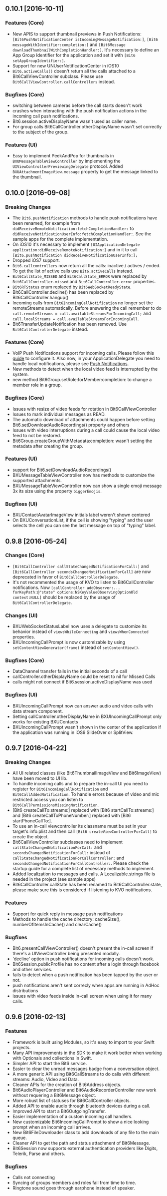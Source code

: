 ## 0.10.1 [2016-10-11]

### Features (Core)
- New APIS to support thumbnail previews in Push Notifications: `[Bit6PushNotificationCenter isIncomingMessageNotification:]`, `[Bit6 messageWithIdentifier:completion:]` and `[Bit6Message downloadThumbnailWithCompletionHandler:]`. It's necessary to define an App Group Identifier for the application and set it with `[Bit6 setAppGroupIdentifier:]`.
- Support for new UNUserNotificationCenter in iOS10
- `Bit6.activeCalls()` doesn't return all the calls attached to a Bit6CallViewController subclass. Please use `Bit6CallViewController.callControllers` instead.

### Bugfixes (Core)
- switching between cameras before the call starts doesn't work
- crashes when interacting with the push notification actions in the incoming call push notifications.
- Bit6.session.activeDisplayName wasn't used as caller name.
- For group calls Bit6CallController.otherDisplayName wasn't set correctly to the subject of the group.

### Features (UI)
- Easy to implement PeekAndPop for thumbnails in `BXUMessageTableViewController` by implementing the `UIViewControllerPreviewingDelegate` protocol. Added `BXUAttachmentImageView.message` property to get the message linked to the thumbnail.

## 0.10.0 [2016-09-08]

### Breaking Changes
- The `Bit6.pushNotification` methods to handle push notifications have been renamed, for example from `didReceiveRemoteNotification:fetchCompletionHandler:` to `didReceiveNotificationUserInfo:fetchCompletionHandler:`. See the sample apps for the complete implementation.
- On iOS10 it's necessary to implement `[UIApplicationDelegate application:didReceiveRemoteNotification:]` and in it to call `[Bit6.pushNotification didReceiveNotificationUserInfo:];`
- Dropped iOS7 support.
- `Bit6.callcontrollers` now return all the calls: inactive / actives / ended. To get the list of active calls use `Bit6.activeCalls` instead.
- `Bit6CallState_MISSED` and `Bit6CallState_ERROR` were replaced by `Bit6CallController.missed` and `Bit6CallController.error` properties.
- `Bit6RTStatus` enum replaced by `Bit6WebSocketReadyState`.
- Bit6CallController.decline() has been replaced by Bit6CallController.hangup()
- Incoming calls from `Bit6IncomingCallNotification` no longer set the remoteStreams automatically. Before answering the call remember to do `call.remoteStreams = call.availableStreamsForIncomingCall;` and `call.localStreams = call.availableStreamsForIncomingCall`.
- Bit6TransferUpdateNotification has been removed. Use `Bit6CallControllerDelegate` instead.

### Features (Core)
- VoIP Push Notifications support for incoming calls. Please follow this [guide](http://docs.bit6.com/guides/push-apns/#environments) to configure it. Also now, in your ApplicationDelegate you need to handle local notifications, please see [Push Notifications](http://docs.bit6.com/guides/ios-intro/#application-delegate).
- New methods to detect when the local video feed is interrupted by the system.
- new method Bit6Group.setRole:forMember:completion: to change a member role in a group.

### Bugfixes (Core)
- Issues with resize of video feeds for rotation in Bit6CallViewController
- Issues to mark individual messages as READ.
- The automatic download of attachments could happen before setting Bit6.setDownloadAudioRecordings() property and others
- Issues with video interruptions during a call could cause the local video feed to not be restored.
- Bit6Group.createGroupWithMetadata:completion: wasn't setting the metadata after creating the group.

### Features (UI)
- support for Bit6.setDownloadAudioRecordings()
- BXUMessageTableViewController now has methods to customize the supported attachments.
- BXUMessageTableViewController now can show a single emoji message 3x its size using the property `biggerEmojis`.

### Bugfixes (UI)
- BXUContactAvatarImageView initials label weren't shown centered
- On BXUConversationList, if the cell is showing "typing" and the user selects the cell you can see the last message on top of "typing" label.

## 0.9.8 [2016-05-24]

### Changes (Core)
- `[Bit6CallController callStateChangedNotificationForCall:]` and `[Bit6CallController secondsChangedNotificationForCall]` are now deprecated in favor of `Bit6CallControllerDelegate`.
- It's not recommented the usage of KVO to listen to Bit6CallController notifications. Now `[callController addObserver:... forKeyPath:@"state" options:NSKeyValueObservingOptionOld context:NULL]` should be replaced by the usage of `Bit6CallControllerDelegate`.

### Changes (UI)
- BXUWebSocketStatusLabel now uses a delegate to customize its behavior instead of `viewsWhileConnecting` and `viewsWhenConnected` properties.
- BXUIncomingCallPrompt is now customizable by using `setContentViewGenerator(frame)` instead of `setContentView()`.

### Bugfixes (Core)
- DataChannel transfer fails in the initial seconds of a call
- callController.otherDisplayName could be reset to nil for Missed Calls
- calls might not connect if Bit6.session.activeDisplayName was used

### Bugfixes (UI)
- BXUIncomingCallPrompt now can answer audio and video calls with data stream component.
- Setting callController.otherDisplayName in BXUIncomingCallPrompt only works for existing BXUContacts
- BXUIncomingCallPrompt wasn't shown in the center of the application if the application was running in iOS9 SlideOver or SplitView.



## 0.9.7 [2016-04-22]

### Breaking Changes
- All UI related classes (like Bit6ThumbnailImageView and Bit6ImageView) have been moved to UI lib.
- To handle incoming calls and to prepare the in-call UI you need to register for `Bit6IncomingCallNotification` and `Bit6CallAddedNotification`. To handle errors because of video and mic restricted access you can listen to `Bit6CallPermissionsMissingNotification`.
- [Bit6 createCallTo:streams:] replaced with [Bit6 startCallTo:streams:] and [Bit6 createCallToPhoneNumber:] replaced with [Bit6 startPhoneCallTo:]. 
- To use an in-call viewcontroller its classname must be set in your target's info.plist and then call `[Bit6 createViewControllerForCall]` to create the object.
- Bit6CallViewController subclasses need to implement `callStateChangedNotificationForCall:` and `secondsChangedNotificationForCall:` instead of `callStateChangedNotificationForCallController:` and `secondsChangedNotificationForCallController:`. Please check the startup guide for a complete list of necessary methods to implement.
- Added localization to messages and calls. A Localizable.strings file is needed in the project (see sample apps)
- Bit6CallController.callState has been renamed to Bit6CallController.state, please make sure this is considered if listening to KVO notifications.

### Features
- Support for quick reply in message push notifications
- Methods to handle the cache directory: cacheSize(), numberOfItemsInCache() and clearCache()

### Bugfixes
- Bit6.presentCallViewController() doesn't present the in-call screen if there's a UIViewController being presented modally.
- 'decline' option in push notifications for incoming calls doesn't work.
- Bit6Session.publicProfile has no content after a login through facebook and other services.
- fails to detect when a push notification has been tapped by the user or not.
- push notifications aren't sent correcly when apps are running in AdHoc distributions
- issues with video feeds inside in-call screen when using it for many calls.

## 0.9.6 [2016-02-13]

### Features
- Framework is built using Modules, so it's easy to import to your Swift projects.
- Many API improvements in the SDK to make it work better when working with Optionals and collections in Swift.
- Simpler API to start the Bit6 service.
- Easier to clear the unread messages badge from a conversation object.
- A more generic API using Bit6CallStreams to do calls with different streams: Audio, Video and Data.
- Cleaner APIs for the creation of Bit6Address objects.
- Bit6AudioPlayerController and Bit6AudioRecorderController now work without requering a Bit6Message object.
- More robust list of statuses for Bit6CallController objects.
- Added API to enable audio through bluetooth devices during a call.
- Improved API to start a Bit6OutgoingTransfer.
- Easier implementation of a custom incoming call handlers.
- New customizable Bit6IncomingCallPrompt to show a nice looking prompt when an incoming call arrives.
- New Bit6FileDownloader class to add downloads of any file to the main queue.
- Cleaner API to get the path and status attachment of Bit6Message.
- Bit6Session now supports external authentication providers like
Digits, Telerik, Parse and others.

### Bugfixes
- Calls not connecting
- Syncing of groups members and roles fail from time to time.
- Ringtone sound goes through earphone instead of speaker.
